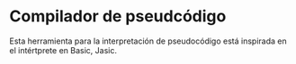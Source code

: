 # Compilador de pseudcódigo
Esta herramienta para la interpretación de pseudocódigo está inspirada en el intértprete en Basic, Jasic.
